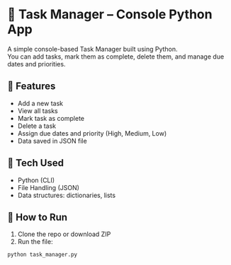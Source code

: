 # 📝 Task Manager – Console Python App

A simple console-based Task Manager built using Python.  
You can add tasks, mark them as complete, delete them, and manage due dates and priorities.

## 📌 Features

- Add a new task
- View all tasks
- Mark task as complete
- Delete a task
- Assign due dates and priority (High, Medium, Low)
- Data saved in JSON file

## 🧰 Tech Used

- Python (CLI)
- File Handling (JSON)
- Data structures: dictionaries, lists

## 🚀 How to Run

1. Clone the repo or download ZIP  
2. Run the file:
```bash
python task_manager.py
